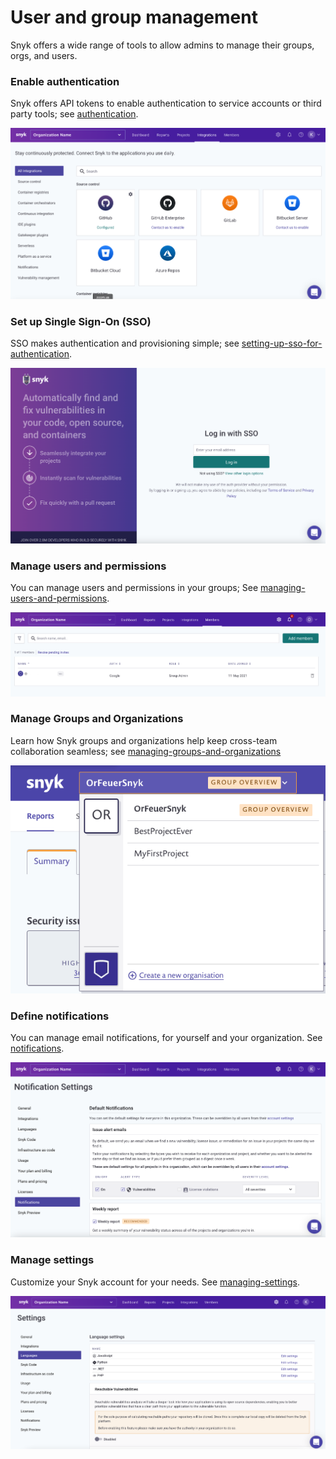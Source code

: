 # User and group management

Snyk offers a wide range of tools to allow admins to manage their groups, orgs, and users.

### Enable authentication

Snyk offers API tokens to enable authentication to service accounts or third party tools; see [authentication](authentication/ "mention").

![](<../../.gitbook/assets/image (84) (2).png>)

### Set up Single Sign-On (SSO)

SSO makes authentication and provisioning simple; see  [setting-up-sso-for-authentication](setting-up-sso-for-authentication/ "mention").

![](<../../.gitbook/assets/image (65).png>)

### Manage users and permissions&#x20;

You can manage users and permissions in your groups; See [managing-users-and-permissions](managing-users-and-permissions/ "mention").

![](<../../.gitbook/assets/image (81).png>)

### Manage Groups and Organizations

Learn how Snyk groups and organizations help keep cross-team collaboration seamless; see [managing-groups-and-organizations](managing-groups-and-organizations/ "mention")

![](<../../.gitbook/assets/image (69).png>)

### Define notifications

You can manage email notifications, for yourself and your organization. See [notifications](notifications/ "mention").

![](<../../.gitbook/assets/image (73).png>)

### Manage settings

Customize your Snyk account for your needs. See [managing-settings](managing-settings/ "mention").

![](<../../.gitbook/assets/image (76).png>)
